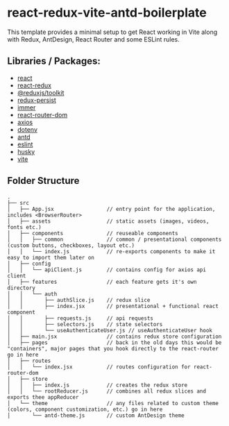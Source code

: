 # react-redux-vite-antd-boilerplate

This template provides a minimal setup to get React working in Vite along with Redux, AntDesign, React Router and some ESLint rules.

## Libraries / Packages:
- [react](https://www.npmjs.com/package/react)
- [react-redux](https://www.npmjs.com/package/react-redux)
- [@reduxjs/toolkit](https://www.npmjs.com/package/@reduxjs/toolkit)
- [redux-persist](https://www.npmjs.com/package/redux-persist)
- [immer](https://www.npmjs.com/package/immer)
- [react-router-dom](https://www.npmjs.com/package/react-router-dom)
- [axios](https://www.npmjs.com/package/axios)
- [dotenv](https://www.npmjs.com/package/dotenv)
- [antd](https://www.npmjs.com/package/antd)
- [eslint](https://www.npmjs.com/package/eslint)
- [husky](https://www.npmjs.com/package/husky)
- [vite](https://www.npmjs.com/package/vite)

## Folder Structure

```
.
├── src
│   ├── App.jsx                 // entry point for the application, includes <BrowserRouter>
│   ├── assets                  // static assets (images, videos, fonts etc.)
│   ├── components              // reuseable components
│   │   ├── common              // common / presentational components (custom buttons, checkboxes, layout etc.)
│   │   └── index.js            // re-exports components to make it easy to import them later on
│   ├── config
│   │   └── apiClient.js        // contains config for axios api client
│   ├── features                // each feature gets it's own directory
│   │   └── auth
│   │       ├── authSlice.js    // redux slice
│   │       ├── index.jsx       // presentational + functional react component
│   │       ├── requests.js     // api requests
│   │       ├── selectors.js    // state selectors
│   │       └── useAuthenticateUser.js // useAuthenticateUser hook
│   ├── main.jsx                // contains redux store configuration
│   ├── pages                   // back in the old days this would be "containers", major pages that you hook directly to the react-router go in here
│   ├── routes
│   │   └── index.jsx           // routes configuration for react-router-dom
│   ├── store
│   │   ├── index.js            // creates the redux store
│   │   └── rootReducer.js      // combines all redux slices and exports thee appReducer
│   └── theme                   // any files related to custom theme (colors, component customization, etc.) go in here
│       └── antd-theme.js       // custom AntDesign theme

```
